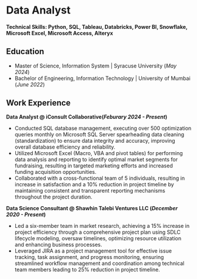 # Data Analyst

#### Technical Skills: Python, SQL, Tableau, Databricks, Power BI, Snowflake, Microsoft Excel, Microsoft Access, Alteryx

## Education
- Master of Science, Information System | Syracuse University (_May 2024_)								       		
- Bachelor of Engineering, Information Technology	| University of Mumbai (_June 2022_)	 			        		
## Work Experience
**Data Analyst @ iConsult Collaborative(_Feburary 2024 - Present_)**
- Conducted SQL database management, executing over 500 optimization queries monthly on Microsoft SQL Server spearheading data cleaning (standardization) to ensure data integrity and accuracy, improving overall database efficiency and reliability.
- Utilized Microsoft Excel (Macro, VBA and pivot tables) for performing data analysis and reporting to identify optimal market segments for fundraising, resulting in targeted marketing efforts and increased funding acquisition opportunities.
- Collaborated with a cross-functional team of 5 individuals, resulting in increase in satisfaction and a 10% reduction in project timeline by maintaining consistent and transparent reporting mechanisms throughout the project duration.
  
**Data Science Consultant @ Shawhin Talebi Ventures LLC (_December 2020 - Present_)**
- Led a six-member team in market research, achieving a 15% increase in project efficiency through a comprehensive project plan using SDLC lifecycle modeling, oversaw timelines, optimizing resource utilization and enhancing business processes.
- Leveraged JIRA as a project management tool for effective issue tracking, task assignment, and progress monitoring, ensuring streamlined workflow management and coordination among technical team members leading to 25% reduction in project timeline.
